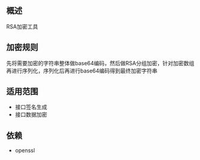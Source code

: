 ## 概述
RSA加密工具

## 加密规则
先将需要加密的字符串整体做base64编码，然后做RSA分组加密，针对加密数组再进行序列化，序列化后再进行base64编码得到最终加密字符串

## 适用范围
- 接口签名生成
- 接口数据加密

## 依赖
- openssl
